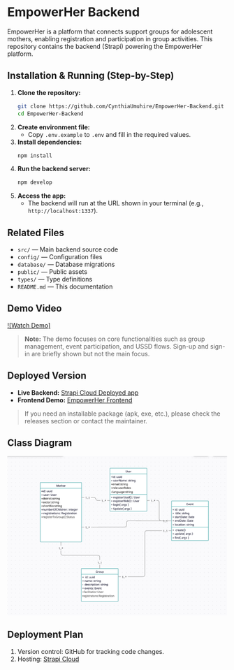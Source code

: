 
# EmpowerHer Backend

EmpowerHer is a platform that connects support groups for adolescent mothers, enabling registration and participation in group activities. This repository contains the backend (Strapi) powering the EmpowerHer platform.

## Installation & Running (Step-by-Step)

1. **Clone the repository:**
   ```bash
   git clone https://github.com/CynthiaUmuhire/EmpowerHer-Backend.git
   cd EmpowerHer-Backend
   ```
2. **Create environment file:**
   - Copy `.env.example` to `.env` and fill in the required values.
3. **Install dependencies:**
   ```bash
   npm install
   ```
4. **Run the backend server:**
   ```bash
   npm develop
   ```
5. **Access the app:**
   - The backend will run at the URL shown in your terminal (e.g., `http://localhost:1337`).

## Related Files

- `src/` — Main backend source code
- `config/` — Configuration files
- `database/` — Database migrations
- `public/` — Public assets
- `types/` — Type definitions
- `README.md` — This documentation

## Demo Video

[![Watch Demo]](https://youtu.be/puIWICosN_Q)

> **Note:** The demo focuses on core functionalities such as group management, event participation, and USSD flows. Sign-up and sign-in are briefly shown but not the main focus.

## Deployed Version

- **Live Backend:** [Strapi Cloud Deployed app](https://tranquil-attraction-58420851c0.strapiapp.com)
- **Frontend Demo:** [EmpowerHer Frontend](empower-her-frontend-omega.vercel.app)

> If you need an installable package (apk, exe, etc.), please check the releases section or contact the maintainer.

## Class Diagram

![Class diagram](image.png)

## Deployment Plan

1. Version control: GitHub for tracking code changes.
2. Hosting: [Strapi Cloud](https://cloud.strapi.io)


